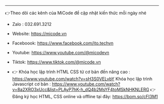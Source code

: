 
------------
👉Theo dõi các kênh của MiCode để cập nhật kiến thức mỗi ngày nhé 
- Zalo : 032.691.3212
- Website: https://micode.vn
- Faceboook: https://www.facebook.com/ito.techvn
- Youtube: https://www.youtube.com/@micodevn
- Tiktok: https://www.tiktok.com/@micode.vn

- 👉 Khóa học lập trình HTML CSS từ cơ bản đến nâng cao : https://www.youtube.com/watch?v=sH3S0VELvbY
Khóa học lập trình Javascript cơ bản : https://www.youtube.com/watch?v=8a2XRO3xUcc&list=PLAyP7hK-h_dQ4b2MsYF4toMSkNHKNLERG
👉 Đăng ký học HTML, CSS online và offline tại đây: https://bom.so/cFI3M1
